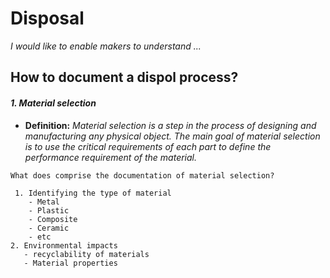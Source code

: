 # **Disposal**

*I would like to enable makers to understand ...*

## **How to document a dispol process?**

#### *1. Material selection*

 - **Definition:** *Material selection is a step in the process of designing and manufacturing any physical object. The main goal of material selection is to use the critical requirements of each part to define the performance requirement of the material.*

```
What does comprise the documentation of material selection?

 1. Identifying the type of material
    - Metal
    - Plastic
    - Composite
    - Ceramic
    - etc
2. Environmental impacts
   - recyclability of materials
   - Material properties  
```
